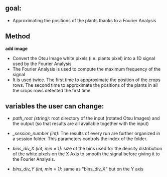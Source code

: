## goal:
- Approximating the positions of the plants thanks to a Fourier Analysis

## Method

__add image__

- Convert the Otsu Image white pixels (i.e. plants pixel) into a 1D signal used
by the Fourier Analysis
- The Fourier Analysis is used to compute the maximum frequency of the signal
- It is used twice. The first time to appproximate the position of the crops
rows. The second time to approximate the positions of the plants in all the
crops rows detected the first time.
    
## variables the user can change:
- *path_root (string)*: root directory of the input (rotated Otsu Images) and
the output (so that results are all available together with the input)

- *_session_number (int)*: The results of every run are further organized in a 
session folder. This parameters controls the index of the folder.
    
- *bins_div_X (int, min = 1)*: size of the bins used for the density distribution
of the white pixels on the X Axis to smooth the signal before giving it to
the Fourier Analysis.
    
- *bins_div_Y (int, min = 1)*: same as "bins_div_X" but on the Y axis